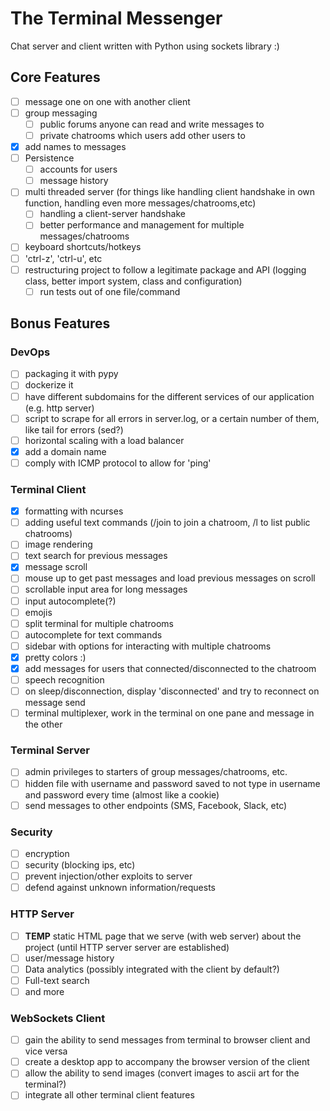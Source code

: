 # The Terminal Messenger #

Chat server and client written with Python using sockets library :)

## Core Features ##
- [ ] message one on one with another client
- [ ] group messaging
	- [ ] public forums anyone can read and write messages to
	- [ ] private chatrooms which users add other users to
- [x] add names to messages
- [ ] Persistence
	- [ ] accounts for users
	- [ ] message history
- [ ] multi threaded server (for things like handling client handshake in own function, handling even more messages/chatrooms,etc)
	- [ ] handling a client-server handshake
	- [ ] better performance and management for multiple messages/chatrooms
- [ ] keyboard shortcuts/hotkeys
 - [ ] 'ctrl-z', 'ctrl-u', etc
- [ ] restructuring project to follow a legitimate package and API (logging class, better import system, class and configuration)
    - [ ] run tests out of one file/command

## Bonus Features ##
### DevOps ###
- [ ] packaging it with pypy
- [ ] dockerize it 
- [ ] have different subdomains for the different services of our application (e.g. http server)
- [ ] script to scrape for all errors in server.log, or a certain number of them, like tail for errors (sed?)
- [ ] horizontal scaling with a load balancer
- [x] add a domain name
- [ ] comply with ICMP protocol to allow for 'ping'
### Terminal Client ###
- [x] formatting with ncurses
- [ ] adding useful text commands (/join to join a chatroom, /l to list public chatrooms)
- [ ] image rendering 
- [ ] text search for previous messages
- [x] message scroll
- [ ] mouse up to get past messages and load previous messages on scroll
- [ ] scrollable input area for long messages
- [ ] input autocomplete(?)
- [ ] emojis
- [ ] split terminal for multiple chatrooms
- [ ] autocomplete for text commands
- [ ] sidebar with options for interacting with multiple chatrooms
- [x] pretty colors :)
- [x] add messages for users that connected/disconnected to the chatroom
- [ ] speech recognition
- [ ] on sleep/disconnection, display 'disconnected' and try to reconnect on message send
- [ ] terminal multiplexer, work in the terminal on one pane and message in the other
### Terminal Server ###
- [ ] admin privileges to starters of group messages/chatrooms, etc.
- [ ] hidden file with username and password saved to not type in username and password every time (almost like a cookie)
- [ ] send messages to other endpoints (SMS, Facebook, Slack, etc)
### Security ###
- [ ] encryption
- [ ] security (blocking ips, etc)
- [ ] prevent injection/other exploits to server
- [ ] defend against unknown information/requests
### HTTP Server ###
- [ ] **TEMP** static HTML page that we serve (with web server) about the project (until HTTP server server are established)
- [ ] user/message history
- [ ] Data analytics (possibly integrated with the client by default?)
- [ ] Full-text search
- [ ] and more
### WebSockets Client ###
- [ ] gain the ability to send messages from terminal to browser client and vice versa
- [ ] create a desktop app to accompany the browser version of the client
- [ ] allow the ability to send images (convert images to ascii art for the terminal?)
- [ ] integrate all other terminal client features
